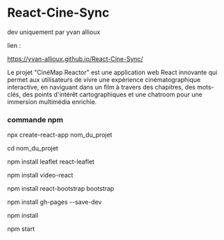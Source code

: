 # React-Cine-Sync

dev uniquement par yvan allioux

lien :

https://yvan-allioux.github.io/React-Cine-Sync/
 
Le projet "CinéMap Reactor" est une application web React innovante qui permet aux utilisateurs de vivre une expérience cinématographique interactive, en naviguant dans un film à travers des chapitres, des mots-clés, des points d'intérêt cartographiques et une chatroom pour une immersion multimédia enrichie.

### commande npm


npx create-react-app nom_du_projet

cd nom_du_projet

npm install leaflet react-leaflet

npm install video-react

npm install react-bootstrap bootstrap

npm install gh-pages --save-dev

npm install

npm start